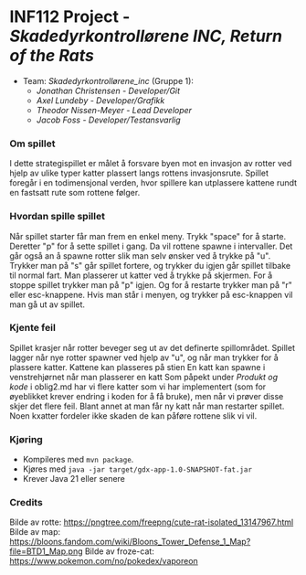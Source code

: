 # INF112 Project - *Skadedyrkontrollørene INC, Return of the Rats*

* Team: *Skadedyrkontrollørene_inc* (Gruppe 1): 
    * *Jonathan Christensen - Developer/Git*
    * *Axel Lundeby - Developer/Grafikk*
    * *Theodor Nissen-Meyer - Lead Developer*
    * *Jacob Foss - Developer/Testansvarlig* 

### Om spillet
I dette strategispillet er målet å forsvare byen mot en invasjon av rotter ved hjelp av ulike typer katter plassert langs rottens invasjonsrute. Spillet foregår i en todimensjonal verden, hvor spillere kan utplassere kattene rundt en fastsatt rute som rottene følger. 

### Hvordan spille spillet
Når spillet starter får man frem en enkel meny. Trykk "space" for å starte. Deretter "p" for å sette spillet i gang. Da vil rottene spawne i intervaller. Det går også an å spawne rotter slik man selv ønsker ved å trykke på "u". Trykker man på "s" går spillet fortere, og trykker du igjen går spillet tilbake til normal fart. Man plasserer ut katter ved å trykke på skjermen. For å stoppe spillet trykker man på "p" igjen. Og for å restarte trykker man på "r" eller esc-knappene. Hvis man står i menyen, og trykker på esc-knappen vil man gå ut av spillet.

### Kjente feil
Spillet krasjer når rotter beveger seg ut av det definerte spillområdet.
Spillet lagger når nye rotter spawner ved hjelp av "u", og når man trykker for å plassere katter.
Kattene kan plasseres på stien
En katt kan spawne i venstrehjørnet når man plasserer en katt
Som påpekt under *Produkt og kode* i oblig2.md har vi flere katter som vi har implementert (som for øyeblikket krever endring i koden for å få bruke), men når vi prøver disse skjer det flere feil. Blant annet at man får ny katt når man restarter spillet. Noen kxatter fordeler ikke skaden de kan påføre rottene slik vi vil. 

### Kjøring
* Kompileres med `mvn package`.
* Kjøres med `java -jar target/gdx-app-1.0-SNAPSHOT-fat.jar`
* Krever Java 21 eller senere

### Credits
Bilde av rotte: https://pngtree.com/freepng/cute-rat-isolated_13147967.html
Bilde av map: https://bloons.fandom.com/wiki/Bloons_Tower_Defense_1_Map?file=BTD1_Map.png
Bilde av froze-cat: https://www.pokemon.com/no/pokedex/vaporeon
